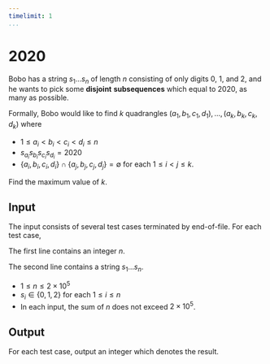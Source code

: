 ```yaml
---
timelimit: 1
...
```


# 2020

Bobo has a string $s_1 \dots s_n$ of length $n$ consisting of only digits $0$, $1$, and $2$, and he wants to pick some **disjoint** **subsequences** which equal to $2020$, as many as possible.

Formally, Bobo would like to find $k$ quadrangles $(a_1, b_1, c_1, d_1), \dots, (a_k, b_k, c_k, d_k)$ where

* $1 \leq a_i < b_i < c_i < d_i \leq n$
* $s_{a_i} s_{b_i} s_{c_i} s_{d_i} = 2020$
* $\{a_i, b_i, c_i, d_i\} \cap \{a_j, b_j, c_j, d_j\} = \emptyset$ for each $1 \leq i < j \leq k$.

Find the maximum value of $k$.

## Input

The input consists of several test cases terminated by end-of-file. For each test case,

The first line contains an integer $n$.

The second line contains a string $s_1 \dots s_n$.

* $1 \leq n \leq 2 \times 10^5$
* $s_i \in \{0, 1, 2\}$ for each $1 \leq i \leq n$
* In each input, the sum of $n$ does not exceed $2 \times 10^5$.

## Output

For each test case, output an integer which denotes the result.

<!--SAMPLES-->
